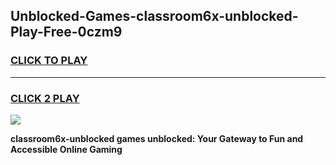 
## Unblocked-Games-classroom6x-unblocked-Play-Free-0czm9
<h3>
<a href="https://premium76.site?title=classroom6x-unblocked&ref=20M">CLICK TO PLAY</a></h3>
<hr>

<h3>
<a href="https://premium76.site?title=classroom6x-unblocked&ref=20M">CLICK 2 PLAY</a>
  
</h3>

<a href="https://premium76.site?title=classroom6x-unblocked&ref=19M"><img src="https://clearcache.store/games.png"></a>


**classroom6x-unblocked games unblocked: Your Gateway to Fun and Accessible Online Gaming**
